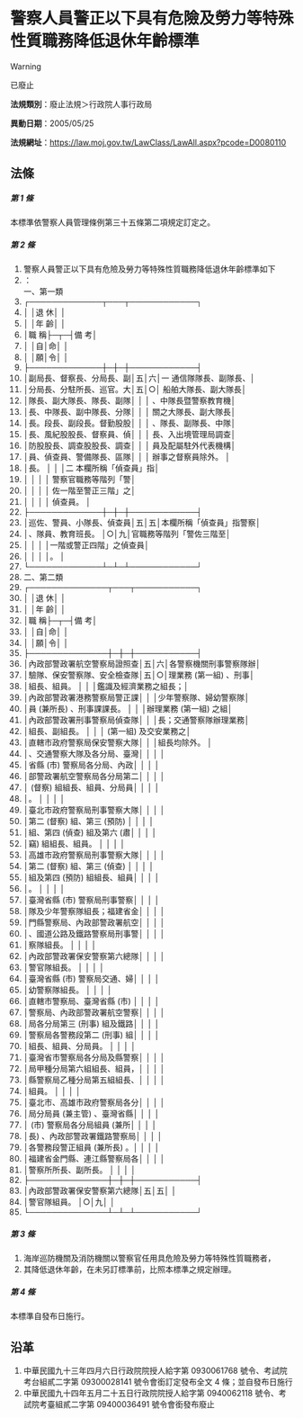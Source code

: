 # 警察人員警正以下具有危險及勞力等特殊性質職務降低退休年齡標準
> [!WARNING]
> 已廢止

**法規類別**：廢止法規＞行政院人事行政局

**異動日期**：2005/05/25  

**法規網址**：https://law.moj.gov.tw/LawClass/LawAll.aspx?pcode=D0080110



## 法條
##### 第 1 條
本標準依警察人員管理條例第三十五條第二項規定訂定之。

##### 第 2 條
1. 警察人員警正以下具有危險及勞力等特殊性質職務降低退休年齡標準如下
1. ：  
一、第一類
1. ┌─────────────┬───┬────────────┐
1. │                          │退  休│                        │
1. │                          │年  齡│                        │
1. │職                      稱├─┬─┤備                    考│
1. │                          │自│命│                        │
1. │                          │願│令│                        │
1. ├─────────────┼─┼─┼────────────┤
1. │副局長、督察長、分局長、副│五│六│一  通信隊隊長、副隊長、│
1. │分局長、分駐所長、巡官。大│五│○│    船舶大隊長、副大隊長│
1. │隊長、副大隊長、隊長、副隊│  │  │    、中隊長暨警察教育機│
1. │長、中隊長、副中隊長、分隊│  │  │    關之大隊長、副大隊長│
1. │長。段長、副段長。督勤股股│  │  │    、隊長、副隊長、中隊│
1. │長、風紀股股長、督察員、偵│  │  │    長、入出境管理局調查│
1. │防股股長、調查股股長、調查│  │  │    員及配屬駐外代表機構│
1. │員、偵查員、警備隊長、區隊│  │  │    辦事之督察員除外。  │
1. │長。                      │  │  │二  本欄所稱「偵查員」指│
1. │                          │  │  │    警察官職務等階列「警│
1. │                          │  │  │    佐一階至警正三階」之│
1. │                          │  │  │    偵查員。            │
1. ├─────────────┼─┼─┼────────────┤
1. │巡佐、警員、小隊長、偵查員│五│五│本欄所稱「偵查員」指警察│
1. │、隊員、教育班長。        │○│九│官職務等階列「警佐三階至│
1. │                          │  │  │一階或警正四階」之偵查員│
1. │                          │  │  │。                      │
1. └─────────────┴─┴─┴────────────┘
1. 二、第二類
1. ┌──────────────┬───┬───────────┐
1. │                            │退  休│                      │
1. │                            │年  齡│                      │
1. │職                        稱├─┬─┤備                  考│
1. │                            │自│命│                      │
1. │                            │願│令│                      │
1. ├──────────────┼─┼─┼───────────┤
1. │內政部警政署航空警察局證照查│五│六│各警察機關刑事警察隊辦│
1. │驗隊、保安警察隊、安全檢查隊│五│○│理業務 (第一組) 、刑事│
1. │組長、組員。                │  │  │鑑識及經濟業務之組長；│
1. │內政部警政署港務警察局警正課│  │  │少年警察隊、婦幼警察隊│
1. │員 (兼所長) 、刑事課課長。  │  │  │辦理業務 (第一組) 之組│
1. │內政部警政署刑事警察局偵查隊│  │  │長；交通警察隊辦理業務│
1. │組長、副組長。              │  │  │ (第一組) 及交安業務之│
1. │直轄市政府警察局保安警察大隊│  │  │組長均除外。          │
1. │、交通警察大隊及各分局、臺灣│  │  │                      │
1. │省縣 (市) 警察局各分局、內政│  │  │                      │
1. │部警政署航空警察局各分局第二│  │  │                      │
1. │ (督察) 組組長、組員、分局員│  │  │                      │
1. │。                          │  │  │                      │
1. │臺北市政府警察局刑事警察大隊│  │  │                      │
1. │第二 (督察) 組、第三 (預防) │  │  │                      │
1. │組、第四 (偵查) 組及第六 (肅│  │  │                      │
1. │竊) 組組長、組員。          │  │  │                      │
1. │高雄市政府警察局刑事警察大隊│  │  │                      │
1. │第二 (督察) 組、第三 (偵查) │  │  │                      │
1. │組及第四 (預防) 組組長、組員│  │  │                      │
1. │。                          │  │  │                      │
1. │臺灣省縣 (市) 警察局刑事警察│  │  │                      │
1. │隊及少年警察隊組長；福建省金│  │  │                      │
1. │門縣警察局、內政部警政署航空│  │  │                      │
1. │、國道公路及鐵路警察局刑事警│  │  │                      │
1. │察隊組長。                  │  │  │                      │
1. │內政部警政署保安警察第六總隊│  │  │                      │
1. │警官隊組長。                │  │  │                      │
1. │臺灣省縣 (市) 警察局交通、婦│  │  │                      │
1. │幼警察隊組長。              │  │  │                      │
1. │直轄市警察局、臺灣省縣 (市) │  │  │                      │
1. │警察局、內政部警政署航空警察│  │  │                      │
1. │局各分局第三 (刑事) 組及鐵路│  │  │                      │
1. │警察局各警務段第二 (刑事) 組│  │  │                      │
1. │組長、組員、分局員。        │  │  │                      │
1. │臺灣省市警察局各分局及縣警察│  │  │                      │
1. │局甲種分局第六組組長、組員，│  │  │                      │
1. │縣警察局乙種分局第五組組長、│  │  │                      │
1. │組員。                      │  │  │                      │
1. │臺北市、高雄市政府警察局各分│  │  │                      │
1. │局分局員 (兼主管) 、臺灣省縣│  │  │                      │
1. │ (市) 警察局各分局組員 (兼所│  │  │                      │
1. │長) 、內政部警政署鐵路警察局│  │  │                      │
1. │各警務段警正組員 (兼所長) 。│  │  │                      │
1. │福建省金門縣、連江縣警察局各│  │  │                      │
1. │警察所所長、副所長。        │  │  │                      │
1. ├──────────────┼─┼─┼───────────┤
1. │內政部警政署保安警察第六總隊│五│五│                      │
1. │警官隊組員。                │○│九│                      │
1. └──────────────┴─┴─┴───────────┘

##### 第 3 條
1. 海岸巡防機關及消防機關以警察官任用具危險及勞力等特殊性質職務者，
1. 其降低退休年齡，在未另訂標準前，比照本標準之規定辦理。

##### 第 4 條
本標準自發布日施行。

## 沿革
1. 中華民國九十三年四月六日行政院院授人給字第 0930061768 號令、考試院考台組貳二字第 09300028141  號令會銜訂定發布全文 4  條；並自發布日施行                                                  
1. 中華民國九十四年五月二十五日行政院院授人給字第 0940062118 號令、考試院考臺組貳二字第 09400036491  號令會銜發布廢止
